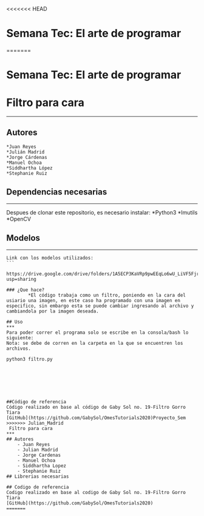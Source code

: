 <<<<<<< HEAD
# Semana Tec: El arte de programar
=======
 # Semana Tec: El arte de programar
 # Filtro para cara
***
## Autores    
	*Juan Reyes
	*Julián Madrid
	*Jorge Cárdenas
	*Manuel Ochoa
	*Siddhartha López
	*Stephanie Ruiz

## Dependencias necesarias
***
Despues de clonar este repositorio, es necesario instalar:
    *Python3
    *Imutils
    *OpenCV
## Modelos
***
    Link con los modelos utilizados:
    ```
        https://drive.google.com/drive/folders/1A5ECP3KaVRp9pwEEqLo6wU_LiVF5Fjr5?usp=sharing
```
### ¿Que hace?
        *El código trabaja como un filtro, poniendo en la cara del usiario una imagen, en este caso ha programado con una imagen en especifico, sin embargo esta se puede cambiar ingresando al archivo y cambiandola por la imagen deseada.

## Uso
***
Para poder correr el programa solo se escribe en la consola/bash lo siguiente:
Nota: se debe de corren en la carpeta en la que se encuentren los archivos.
```
    python3 filtro.py
```






##Código de referencia
Código realizado en base al código de Gaby Sol no. 19-Filtro Gorro Tiara
[GitHub](https://github.com/GabySol/OmesTutorials2020)Proyecto_Sem
>>>>>>> Julian_Madrid
 Filtro para cara
***
## Autores   
	- Juan Reyes
	- Julian Madrid
	- Jorge Cardenas
	- Manuel Ochoa
	- Siddhartha Lopez
	- Stephanie Ruiz
## Librerias necesarias

## Codigo de referencia
Codigo realizado en base al codigo de Gaby Sol no. 19-Filtro Gorro Tiara
[GitHub](https://github.com/GabySol/OmesTutorials2020)
=======

